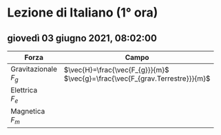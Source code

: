 

# Lezione di Italiano (1° ora)

## giovedì 03 giugno 2021, 08:02:00




|Forza|Campo|
|---|---|
|Gravitazionale<br/>$F_{g}$|$\vec{H}=\frac{\vec{F_{g}}}{m}$<br />$\vec{g}=\frac{\vec{F_{grav.Terrestre}}}{m}$|
|Elettrica<br />$F_{e}$||
|Magnetica<br />$F_{m}$|
<!--stackedit_data:
eyJoaXN0b3J5IjpbMTk5MzY4NTgwMF19
-->